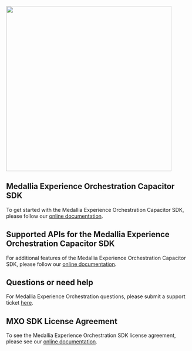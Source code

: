 <img src="https://user-images.githubusercontent.com/75626649/203578506-ade030aa-22d1-406d-9e66-16747259fb1c.png" width="450">

## Medallia Experience Orchestration Capacitor SDK
To get started with the Medallia Experience Orchestration Capacitor SDK, please follow our [online documentation](https://docs.medallia.com/en/?resourceId=mxo-capacitor-sdk).

## Supported APIs for the Medallia Experience Orchestration Capacitor SDK
For additional features of the Medallia Experience Orchestration Capacitor SDK, please follow our [online documentation](https://docs.medallia.com/en/?resourceId=mxo-capacitor-supported-apis).

## Questions or need help
For Medallia Experience Orchestration questions, please submit a support ticket [here](https://help.medallia.com).

## MXO SDK License Agreement
To see the Medallia Experience Orchestration SDK license agreement, please see our [online documentation](https://docs.medallia.com/en/?resourceId=mxo-sdk-license).
